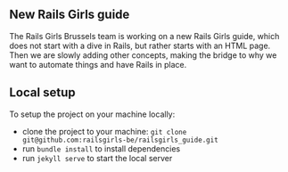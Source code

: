 ## New Rails Girls guide

The Rails Girls Brussels team is working on a new Rails Girls guide, which does not start with a dive in Rails, but rather starts with an HTML page. Then we are slowly adding other concepts, making the bridge to why we want to automate things and have Rails in place.

## Local setup

To setup the project on your machine locally:

* clone the project to your machine: `git clone git@github.com:railsgirls-be/railsgirls_guide.git`
* run `bundle install` to install dependencies
* run `jekyll serve` to start the local server
